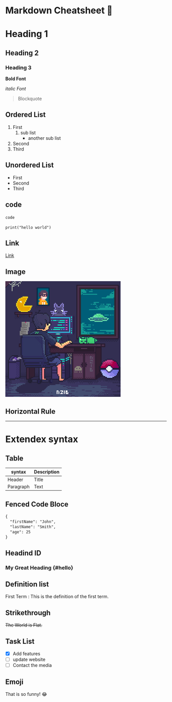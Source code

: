 # Markdown Cheatsheet 🚀

# Heading 1
## Heading 2
### Heading 3

**Bold Font**

*italic Font*

>Blockquote

## Ordered List
1. First
    1. sub list
       - another sub list
2. Second
3. Third

## Unordered List
- First
- Second
- Third

## code
`code`

`print("hello world")`

## Link
[Link](https://example.com)

## Image
![Developer](assets/developer.jpg)

## Horizontal Rule
---

# Extendex syntax

## Table

| syntax | Description |
| -------- |-------|
| Header | Title |
| Paragraph| Text |

## Fenced Code Bloce

```
{
  "firstName": "John",
  "lastName": "Smith",
  "age": 25
}
```

## Headind ID

### My Great Heading {#hello}

## Definition list

First Term
: This is the definition of the first term.

## Strikethrough
~~The World is Flat.~~

## Task List
- [x] Add features
- [ ] update website
- [ ] Contact the media

## Emoji
That is so funny! :joy: